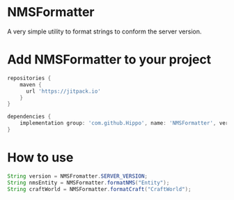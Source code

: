 # NMSFormatter

A very simple utility to format strings to conform the server version.

# Add NMSFormatter to your project
```groovy
repositories {
    maven {
      url 'https://jitpack.io'
    }
}
```
```groovy
dependencies {
    implementation group: 'com.github.Hippo', name: 'NMSFormatter', version: '1.0.0'
}
```

# How to use

```java
String version = NMSFromatter.SERVER_VERSION;
String nmsEntity = NMSFormatter.formatNMS("Entity");
String craftWorld = NMSFormatter.formatCraft("CraftWorld");
```